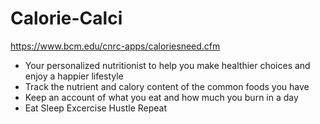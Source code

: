 # Calorie-Calci

https://www.bcm.edu/cnrc-apps/caloriesneed.cfm

- Your personalized nutritionist to help you make healthier choices and enjoy a happier lifestyle
- Track the nutrient and calory content of the common foods you have 
- Keep an account of what you eat and how much you burn in a day
- Eat Sleep Excercise Hustle Repeat 
